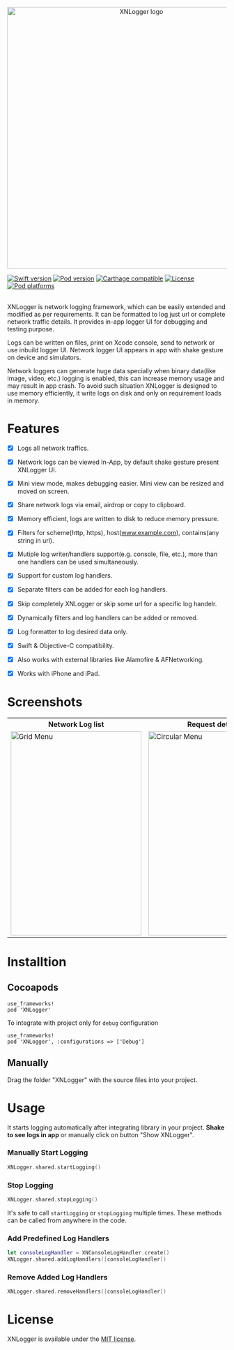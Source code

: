<p align="center">
  <img src="https://raw.githubusercontent.com/sunilsharma08/XNLogger/networkLoggerUI/XNLoggerLogo.png" title="XNLogger logo"    float=left width="600">
</p>

[![Swift version](https://img.shields.io/badge/Swift-5.0-orange)](https://swift.org/getting-started/#installing-swift)
[![Pod version](https://img.shields.io/cocoapods/v/XNLogger)](https://github.com/sunilsharma08/XNLogger)
[![Carthage compatible](https://img.shields.io/badge/Carthage-compatible-brightgreen.svg)](https://github.com/sunilsharma08/XNLogger)
[![License](https://img.shields.io/github/license/sunilsharma08/XNLogger?color=blue)](https://raw.githubusercontent.com/sunilsharma08/XNLogger/master/LICENSE)
[![Pod platforms](https://img.shields.io/cocoapods/p/XNLogger)](https://github.com/sunilsharma08/XNLogger)

</br>
XNLogger is network logging framework, which can be easily extended and modified as per requirements. It can be formatted to log just url or complete network traffic details. It provides in-app logger UI for debugging and testing purpose.

Logs can be written on files, print on Xcode console, send to network or use inbuild logger UI. Network logger UI appears in app with shake gesture on device and simulators.

Network loggers can generate huge data specially when binary data(like image, video, etc.) logging is enabled, this can increase memory usage and may result in app crash. To avoid such situation XNLogger is designed to use memory efficiently, it write logs on disk and only on requirement loads in memory. 

# Features
- [x] Logs all network traffics.
- [x] Network logs can be viewed In-App, by default shake gesture present XNLogger UI.
- [x] Mini view mode, makes debugging easier. Mini view can be resized and moved on screen.
- [x] Share network logs via email, airdrop or copy to clipboard.
- [x] Memory efficient, logs are written to disk to reduce memory pressure.
- [x] Filters for scheme(http, https), host(www.example.com), contains(any string in url).
- [x] Mutiple log writer/handlers support(e.g. console, file, etc.), more than one handlers can be used simultaneously.
- [x] Support for custom log handlers.
- [x] Separate filters can be added for each log handlers.
- [x] Skip completely XNLogger or skip some url for a specific log handelr.
- [x] Dynamically filters and log handlers can be added or removed.
- [x] Log formatter to log desired data only.
- [x] Swift & Objective-C compatibility.
- [x] Also works with external libraries like Alamofire & AFNetworking.
- [x] Works with iPhone and iPad.


# Screenshots
<table>
  <tr>
    <th>Network Log list</th>
    <th>Request details</th>
    <th>Response details</th>
  </tr>
  <tr>
    <td><img src="https://raw.githubusercontent.com/sunilsharma08/XNLogger/master/XNLoggerExample/ExampleAppScreenshots/LogListScreen.png" alt="Grid Menu" width="300" height="468"/></td>
    <td><img src="https://raw.githubusercontent.com/sunilsharma08/XNLogger/master/XNLoggerExample/ExampleAppScreenshots/LogDetailsRequestScreen.png" alt="Circular Menu" width="300" height="468"/></td>
    <td><img src="https://raw.githubusercontent.com/sunilsharma08/XNLogger/master/XNLoggerExample/ExampleAppScreenshots/LogDetailsResponseScreen.png" alt="Grid Menu" width="300" height="468"/></td>
  </tr>
</table>

# Installtion
## Cocoapods
```
use_frameworks!
pod 'XNLogger'
```
To integrate with project only for `debug` configuration
```
use_frameworks!
pod 'XNLogger', :configurations => ['Debug']
```

## Manually

Drag the folder "XNLogger" with the source files into your project.

# Usage
It starts logging automatically after integrating library in your project. **Shake to see logs in app** or manually click on button "Show XNLogger".

### Manually Start Logging
```swift
XNLogger.shared.startLogging()
```
### Stop Logging
```swift
XNLogger.shared.stopLogging()
```
It's safe to call `startLogging` or `stopLogging` multiple times. These methods can be called from anywhere in the code.

### Add Predefined Log Handlers
```swift
let consoleLogHandler = XNConsoleLogHandler.create()
XNLogger.shared.addLogHandlers([consoleLogHandler])
```

### Remove Added Log Handlers
```swift
XNLogger.shared.removeHandlers([consoleLogHandler])
```

# License
XNLogger is available under the [MIT license](https://raw.githubusercontent.com/sunilsharma08/XNLogger/master/LICENSE).
